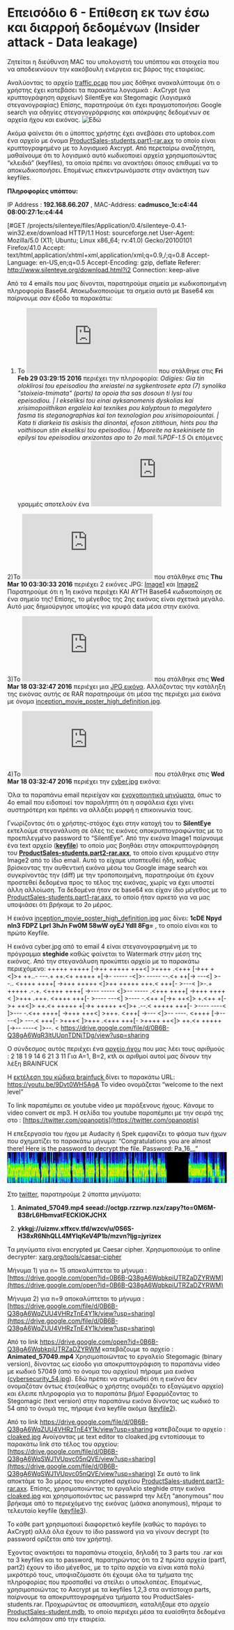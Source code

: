 # Επεισόδιο 6 - Επίθεση εκ των έσω και διαρροή δεδομένων (Insider attack - Data leakage)

Ζητείται η διεύθυνση MAC του υπολογιστή του υπόπτου και στοιχεία που να αποδεικνύουν την κακόβουλη ενέργεια εις βάρος της εταιρείας.

Αναλύοντας το αρχείο [traffic.pcap](https://drive.google.com/open?id=0B3Mkr-G7WiW3T29aZ3Azd3FNc3c) που μας δόθηκε ανακαλύπτουμε ότι ο χρήστης έχει κατεβάσει τα παρακάτω λογισμικά :
AxCrypt (για κρυπτογράφηση αρχείων)
SilentEye και Stegomagic (λογισμικά στεγανογραφίας)
Επίσης, παρατηρούμε ότι έχει πραγματοποιήσει Google search για οδηγίες στεγανογράρφισης και απόκρυψης δεδομένων σε αρχεία ήχου και εικόνας. ![Εδώ](https://github.com/FournarakisKostas/panoptis2016/blob/master/ep6-data_leakage/suggestions.JPG?raw=true)

Ακόμα φαίνεται ότι ο ύποπτος χρήστης έχει ανεβάσει στο uptobox.com ένα αρχείο με όνομα [ProductSales-students.part1-rar.axx](https://github.com/FournarakisKostas/panoptis2016/blob/master/ep6-data_leakage/ProductSales-students.part1-rar.axx) το οποίο είναι κρυπτογραφημένο με το λογισμικό Axcrypt. Από περεταίρω αναζήτηση, μαθαίνουμε ότι το λογισμικό αυτό κωδικοποιεί αρχεία χρησιμοποιώντας “κλειδιά” (keyfiles), τα οποία πρέπει να ανακτήσει όποιος επιθυμεί να το αποκωδικοποιήσει. Επομένως επικεντρωνόμαστε στην ανάκτηση των keyfiles.

**Πληροφορίες υπόπτου:**

IP Address   : __192.168.66.207__ , MAC-Address: __cadmusco_1c:c4:44 08:00:27:1c:c4:44__

[#GET /projects/silenteye/files/Application/0.4/silenteye-0.4.1-win32.exe/download HTTP/1.1
Host: sourceforge.net
User-Agent: Mozilla/5.0 (X11; Ubuntu; Linux x86_64; rv:41.0) Gecko/20100101 Firefox/41.0
Accept: text/html,application/xhtml+xml,application/xml;q=0.9,/;q=0.8
Accept-Language: en-US,en;q=0.5
Accept-Encoding: gzip, deflate
Referer: http://www.silenteye.org/download.html?i2
Connection: keep-alive
        
Από τα 4 emails που μας δίνονται, παρατηρούμε σημεία με κωδικοποιημένη  πληροφορία Base64.
Αποκωδικοποιούμε τα σημεία αυτά με Base64 και παίρνουμε σαν έξοδο τα παρακάτω: 

1) Το ![email](https://github.com/FournarakisKostas/panoptis2016/blob/master/ep6-data_leakage/email_1.txt) που στάλθηκε στις **Fri Feb 29 03:29:15 2016** περιέχει την πληροφορία:
_Odigies: Gia tin oloklirosi tou epeisodiou tha xreiastei na sygkentrosete epta (7) synolika "stoixeia-tmimata" (parts) ta opoia tha sas dosoun ti lysi tou epeisodiou. | I ekseliksi tou einai ayksanomenis dyskolias kai xrisimopoiithikan ergaleia kai texnikes pou kalyptoun to megalytero fasma tis steganographias kai ton texnologion pou xrisimopoiountai. | Kata ti diarkeia tis askisis tha dinontai, efoson zitithoun, hints pou tha voithisoun stin ekseliksi tou epeisodiou. | Mporeite na ksekinisete tin epilysi tou epeisodiou arxizontas apo to 2o mail.%PDF-1.5_
Οι επόμενες γραμμές αποτελούν ένα ![κρατικό έγγραφο σε μορφή PDF](https://github.com/FournarakisKostas/panoptis2016/blob/master/ep6-data_leakage/PDF_apo_email1.pdf) 

2)Το ![email](https://github.com/FournarakisKostas/panoptis2016/blob/master/ep6-data_leakage/email_2.txt) που στάλθηκε στις **Thu Mar 10 03:30:33 2016** περιέχει 2 εικόνες JPG: 
[Image1](https://github.com/FournarakisKostas/panoptis2016/blob/master/ep6-data_leakage/image1_apo_email2.jpg) και 
[Image2](https://github.com/FournarakisKostas/panoptis2016/blob/master/ep6-data_leakage/image2_apo_email2.jpg)
Παρατηρούμε ότι η 1η εικόνα περιέχει ΚΑΙ ΑΥΤΗ Base64 κωδικοποίηση σε ένα σημείο της!
Επίσης, το μέγεθος της 2ης εικόνας είναι σχετικά μεγάλο. Αυτό μας δημιούργησε υποψίες για κρυφά data μέσα στην εικόνα.

3)Το ![email](https://github.com/FournarakisKostas/panoptis2016/blob/master/ep6-data_leakage/email_3.txt) που στάλθηκε στις **Wed Mar 18 03:32:47 2016** περιέχει μια [JPG εικόνα](https://github.com/FournarakisKostas/panoptis2016/blob/master/ep6-data_leakage/apo_email-3.jpg).
Αλλάζοντας την κατάληξη της εικόνας αυτής σε RAR παρατηρούμε ότι μέσα της περιέχει μια εικόνα με όνομα [inception_movie_poster_high_definition.jpg](https://github.com/FournarakisKostas/panoptis2016/blob/master/ep6-data_leakage/inception_movie_poster_high_definition.jpg).

4)Το ![email](https://github.com/FournarakisKostas/panoptis2016/blob/master/ep6-data_leakage/email_4.txt) που στάλθηκε στις **Wed Mar 18 03:32:47 2016** περιέχει την [cyber.jpg](https://github.com/FournarakisKostas/panoptis2016/blob/master/ep6-data_leakage/cyber_apo_email-4.jpg) εικόνα: 

Όλα τα παραπάνω email περιείχαν και [ενοχοποιητικά μηνύματα](https://github.com/FournarakisKostas/panoptis2016/blob/master/ep6-data_leakage/all_emails_text.txt), όπως το 4o email που ειδοποιεί τον παραλήπτη ότι η ασφάλεια έχει γίνει αυστηρότερη και πρέπει να αλλάξει μορφή η επικοινωνία τους.

Γνωρίζοντας ότι ο χρήστης-στόχος έχει στην κατοχή του το __SilentEye__ εκτελούμε στεγανάλυση σε όλες τις εικόνες αποκρυπτογραφώντας με το προεπιλεγμένο password το “SilentEye”.
Από την εικόνα Image1 παίρνουμε ένα text αρχείο ([__keyfile__](https://github.com/FournarakisKostas/panoptis2016/blob/master/ep6-data_leakage/Key_File1.txt)) το οποίο μας βοηθάει στην αποκρυπτογράφηση του [__ProductSales-students.part2-rar.axx__](https://github.com/FournarakisKostas/panoptis2016/blob/master/ep6-data_leakage/ProductSales-students.part2-rar.axx), το οποίο είναι κρυμμένο στην Image2 από το ίδιο email.
Αυτό το είχαμε υποπτευθεί ήδη, καθώς βρίσκοντας την αυθεντική εικόνα μέσω του Google image search και συγκρίνοντάς την (diff) με την τροποποιημένη, παρατηρούμε ότι έχουν προστεθεί δεδομένα προς το τέλος της εικόνας, χωρίς να έχει υποστεί άλλη αλλοίωση. Τα δεδομένα ήταν σε base64 και είχαν ίδιο μέγεθος με το [ProductSales-students.part1-rar.axx](https://github.com/FournarakisKostas/panoptis2016/blob/master/ep6-data_leakage/ProductSales-students.part1-rar.axx), το οποίο ήταν αρκετό για να μας υποψιάσει ότι βρήκαμε το 2ο μέρος.

Η εικόνα [inception_movie_poster_high_definition.jpg](https://github.com/FournarakisKostas/panoptis2016/blob/master/ep6-data_leakage/inception_movie_poster_high_definition.jpg) μας δίνει: __1cDE Npyd nIn3 FDPZ Lprl 3hJn Fw0M 58wW oyEJ Ydll 8Fg=__ , το οποίο είναι και το πρώτο Keyfile.


Η εικόνα cyber.jpg από το email 4 είναι στεγανογραφημένη με το πρόγραμμα __steghide__ καθώς φαίνεται το Watermark στην μέση της εικόνας. Από την στεγανάλυση προκύπτει αρχείο με το παρακάτω περιεχόμενο: 
+++++ +++++ [->++ +++++ +++<] >++++ .<+++ [->++ +<]>+ ++..- ---.+ ++.<+
+++++ +[->- ----- -<]>- ----- --.<+ ++[-> ---<] >--.. <++++ ++++[ ->+++
+++++ <]>++ +++++ +++.< +++[- >---< ]>-.+ +++++ .-.+. <++++ ++++[ ->---
----- <]>-- ----- .<+++ ++++[ ->+++ ++++< ]>+++ .+++. <++++ +++[- >----
---<] >---- -.<++ +[->+ ++<]> +.<++ +[->+ ++<]> ++.<+ +++++ +[->+ +++++
+<]>+ .--.< +++++ +++[- >---- ----< ]>--- -.<++ ++++[ ->+++ +++<] >+++.
<+++[ ->--- <]>-- ----. <++++ [->-- --<]> ---.< +++[- >+++< ]>+++ .<+++
+++[- >++++ ++<]> ++.<+ +++++ [->-- ----< ]>--. <
https://drive.google.com/file/d/0B6B-Q38gA6WqR3ltUUpnTDNjTDg/view?usp=sharing   

Ο σύνδεσμος αυτός περιέχει ένα [αρχείο ήχου](https://github.com/FournarakisKostas/panoptis2016/blob/master/ep6-data_leakage/transmission.mp3) που μας λέει τους αριθμούς : 
2 18 1 9 14 6 21 3 11 
Για Α=1, Β=2, κτλ οι αριθμοί αυτοί μας δίνουν την λέξη BRAINFUCK 

Η [εκτέλεση του κώδικα brainfuck ](https://copy.sh/brainfuck/) δίνει το παρακάτω URL: https://youtu.be/9Dvt0WH5AgA
To video ονομάζεται “welcome to the next level”

To link παραπέμπει σε youtube video με παράξενους ήχους. Κάναμε το video convert σε mp3. Η σελίδα του youtube παραπέμπει με την σειρά της στο : [https://twitter.com/opanoptis](https://twitter.com/opanoptis)

Η επεξεργασία του ήχου με Audacity ή Spek εμφανίζει το φάσμα των ήχων που σχηματίζει το παρακάτω μήνυμα: “Congratulations you are almost there! Here is the password to decrypt the file. Password: Pa_16__“ ![AXX_Password](https://github.com/FournarakisKostas/panoptis2016/blob/master/ep6-data_leakage/AXX_Password.JPG)

Στο [twitter](https://twitter.com/opanoptis), παρατηρούμε 2 ύποπτα μηνύματα:

1. __Animated_57049.mp4 seead://octgp.rzzrwp.nzx/zapy?to=0M6M-B38rL6HbmvatFECKlOKJCHX__

2. __ykkgj://uizmv.xffxcv.tfd/wzcv/u/0S6S-H38xR6NhQLL4MYIqKeV4P1b/mzvn?ljg=jyrizex__

Τα μηνύματα είναι encrypted με Caesar cipher. Χρησιμοποιούμε το online decrypter: [xarg.org/tools/caesar-cipher](http://www.xarg.org/tools/caesar-cipher/)

Μήνυμα 1) για n= 15 αποκαλύπτεται το μήνυμα : [https://drive.google.com/open?id=0B6B-Q38gA6WqbkpiUTRZaDZYRWM](https://drive.google.com/open?id=0B6B-Q38gA6WqbkpiUTRZaDZYRWM)

Μήνυμα 2) για n=9 αποκαλύπτεται το μήνυμα : 
[https://drive.google.com/file/d/0B6B-Q38gA6WqZUU4VHRzTnE4Y1k/view?usp=sharing](https://drive.google.com/file/d/0B6B-Q38gA6WqZUU4VHRzTnE4Y1k/view?usp=sharing)

Από το link https://drive.google.com/open?id=0B6B-Q38gA6WqbkpiUTRZaDZYRWM
κατεβάζουμε το αρχείο : __Animated_57049.mp4__
Χρησιμοποιώντας το εργαλείο Stegomagic (binary version), δίνοντας ως είσοδο για αποκρυπτογράφιση το παραπάνω video με κωδικό 57049 (από το όνομα του αρχείου) πήραμε μια εικόνα ([cybersecurity_54.jpg](https://github.com/FournarakisKostas/panoptis2016/blob/master/ep6-data_leakage/cybercrime_54.jpg)). 
Εδώ πρέπει να σημειωθεί ότι η εικόνα δεν ονομαζόταν όντως έτσι(καθώς ο χρήστης ονομάζει το εξαγώμενο αρχείο) και έλειπε πληροφορία για το παραπάτω βήμα!
Εφαρμόζοντας το Stegomagic (text version) στην παραπάνω εικόνα δίνοντας ως κωδικό το 54 από το όνομά της, πήραμε ένα keyfile ακόμα ([keyfile2](https://github.com/FournarakisKostas/panoptis2016/blob/master/ep6-data_leakage/Key_File2.txt)).

Από το link https://drive.google.com/file/d/0B6B-Q38gA6WqZUU4VHRzTnE4Y1k/view?usp=sharing
κατεβάζουμε το αρχείο : [cloaked.jpg](https://github.com/FournarakisKostas/panoptis2016/blob/master/ep6-data_leakage/cloaked.jpg)
Ανοίγοντας με text editor το cloaked.jpg εντοπίσουμε το παρακάτω link στο τέλος του αρχείου:
[https://drive.google.com/file/d/0B6B-Q38gA6WqSWJ1VUpvc05nQVE/view?usp=sharing](https://drive.google.com/file/d/0B6B-Q38gA6WqSWJ1VUpvc05nQVE/view?usp=sharing)
Σε αυτό το link αποκτάμε το 3ο μέρος του encrypted αρχείου [ProductSales-student.part3-rar.axx](https://github.com/FournarakisKostas/panoptis2016/blob/master/ep6-data_leakage/ProductSales-students.part3-rar.axx).
Επίσης, χρησιμοποιώντας το εργαλείο steghide στην εικόνα [cloaked.jpg](https://github.com/FournarakisKostas/panoptis2016/blob/master/ep6-data_leakage/cloaked.jpg) και χρησιμοποιόντας ως passwprd την λέξη “anonymous” που βρήκαμε από το περιεχόμενο της εικόνας (μάσκα anonymous), πήραμε το τελευταίο keyfile ([keyfile3](https://github.com/FournarakisKostas/panoptis2016/blob/master/ep6-data_leakage/Key_File3.txt)).

Το κάθε part χρησιμοποιεί διαφορετικό keyfile (καθώς το παράγει το AxCrypt) αλλά όλα έχουν το ίδιο password για να γίνουν decrypt (το password ορίζεται από τον χρήστη).

Έχοντας ανακτήσει τα παραπάνω στοιχεία, δηλαδή τα 3 parts του .rar και τα 3 keyfiles και το password, παρατηρώντας ότι τα 2 πρώτα αρχεία (part1, part2) έχουν το ίδιο μέγεθος, με το τρίτο αρχείο να είναι κατά πολύ μικρότερό τους, υποψιαζόμαστε ότι έχουμε όλα τα τμήματα της πληροφορίας που προσπαθεί να στείλει ο υποκλοπέας. Επομένως, χρησιμοποιώντας το Axcrypt με τα keyfiles 1,2,3 στα αντίστοιχα parts, παίρνουμε τα αποκρυπτογραφημένα τμήματα του ProductSales-students.rar. Προχωρώντας σε αποσυμπίεση, καταλήξαμε στο αρχείο [ProductSales-student.mdb](https://github.com/FournarakisKostas/panoptis2016/blob/master/ep6-data_leakage/ProductSales-student.mdb), το οποίο περιέχει μέσα τα ευαίσθητα δεδομένα που εκλάπησαν από την εταιρεία.

